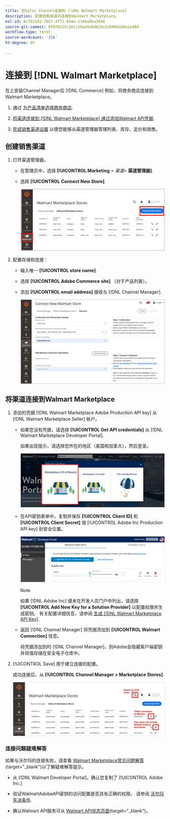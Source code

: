 ```yaml
---
title: 将Sales Channel连接到 [!DNL Walmart Marketplace]
description: 配置销售渠道并连接到Walmart Marketplace。
exl-id: 8c78c582-7b57-4f73-894e-134ba0ba3640
source-git-commit: 8f07b215c20cc28aa9a6862bcb2b00da30a1ed84
workflow-type: tm+mt
source-wordcount: '316'
ht-degree: 0%

---
```



# 连接到 [!DNL Walmart Marketplace]

在上安装Channel Manager后 [!DNL Commerce] 例如，将商务商店连接到Walmart Marketplace。

1. 通过 [为产品清单选择商务商店](#select-the-commerce-store-for-the-sales-channel).

1. [将渠道连接到 [!DNL Walmart Marketplace] 通过添加Walmart API凭据](#connect-the-channel-to-walmart-marketplace).

1. [完成销售渠道设置](#complete-store-setup) 以便您能够从渠道管理器管理列表、库存、定价和销售。

## 创建销售渠道

1. 打开渠道管理器。

   - 在管理员中，选择 **[!UICONTROL Marketing** > _渠道&#x200B;_> **渠道管理器]**.

   - 选择 **[!UICONTROL Connect New Store]**.

      ![将Commerce商店连接到 [!DNL Walmart Marketplace] 从 [!DNL Channel Manager]](assets/connect-commerce-store-to-marketplace.png)


1. 配置存储和连接：

   - 输入唯一 **[!UICONTROL store name]**.

   - 选择 **[!UICONTROL Adobe Commerce site]** （对于产品列表）。

   - 添加 **[!UICONTROL email address]** 接收与 [!DNL Channel Manager].

      ![配置商务与 [!DNL Walmart Marketplace] 从 [!DNL Channel Manager]](assets/configure-commerce-to-marketplace-connection.png)


## 将渠道连接到Walmart Marketplace

1. 添加的凭据 [!DNL Walmart Marketplace Adobe Production API key] 从 [!DNL Walmart Marketplace Seller] 帐户。

   - 如果您没有凭据，请选择 **[!UICONTROL Get API credentials]** 从 [!DNL Walmart Marketplace Developer Portal].

      如果出现提示，请选择您所在的地区（美国和加拿大），然后登录。

      ![[!DNL Walmart Marketplace] 帐户登录](assets/walmart-marketplace-login-page.png)

   - 在API密钥表单中，复制并保存 **[!UICONTROL Client ID]** 和 **[!UICONTROL Client Secret]** 值 [!UICONTROL Adobe Inc Production API key] 到安全位置。

      ![[!DNL Walmart Marketplace API key] 配置页面](assets/walmart-api-key-management-form.png)

      >[!NOTE]
      >
      >如果 [!DNL Adobe Inc] 键未在开发人员门户中列出，请选择 **[!UICONTROL Add New Key for a Solution Provider]** 以配置权限并生成密钥。 有关配置详细信息，请参阅 [生成 [!DNL Walmart Marketplace API Key]](walmart-prerequisites.md#generate-a-walmart-marketplace-api-key).

   - 返回 [!DNL Channel Manager] 将凭据添加到 **[!UICONTROL Walmart Connection]** 信息。

      将凭据添加到时 [!DNL Channel Manager]，则Adobe会隐藏客户端密钥并将值存储在安全电子仓库中。

1. [!UICONTROL Save] 用于建立连接的配置。

   成功连接后，从 **[!UICONTROL Channel Manager > Marketplace Stores]**.

   ![[!DNL Walmart Marketplace API key] 配置页面](assets/manage-connected-stores.png)


### 连接问题疑难解答

如果与沃尔玛的连接失败，请查看 [Walmart Marketplace常见问题解答](https://developer.walmart.com/faq/us/faq-auth/){target=&quot;_blank&quot;}以了解疑难解答提示。

- 从 [!DNL Walmart Developer Portal]，确认您复制了 [!UICONTROL Adobe Inc.]

- 验证WalmartAdobeAPI密钥的访问配置是否具有正确的权限。 请参阅 [沃尔玛先决条件](walmart-prerequisites.md##generate-a-walmart-marketplace-api-key).

- 确认Walmart API服务可从 [Walmart API状态页面](https://developer.walmart.com/us/whats-new/new-api-status-information-now-available/){target=&quot;_blank&quot;}。
